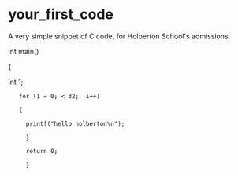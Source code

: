 # your_first_code
A very simple snippet of C code, for Holberton School's admissions.

int  main()

{

  int  1;
  
       for (1 = 0; < 32;  i++)
       
       {
       
         printf("hello holberton\n");
         
         }
         
         return 0;
         
         }
